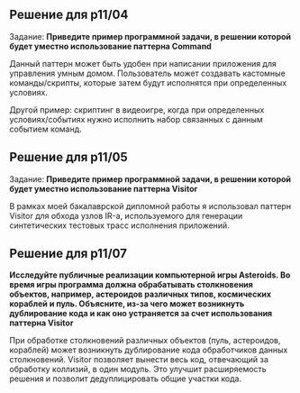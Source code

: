 ## Решение для p11/04

Задание:
__Приведите пример программной задачи, в решении которой будет уместно использование паттерна Command__

Данный паттерн может быть удобен при написании приложения для управления умным домом. Пользователь может создавать кастомные команды/скрипты, которые затем будут исполнятся при определенных условиях.

Другой пример: скриптинг в видеоигре, когда при определенных условиях/событиях нужно исполнить набор связанных с данным событием команд.

## Решение для p11/05

Задание:
__Приведите пример программной задачи, в решении которой будет уместно использование паттерна Visitor__

В рамках моей бакалаврской дипломной работы я использовал паттерн Visitor для обхода узлов IR-а, используемого для генерации синтетических тестовых трасс исполнения приложений.

## Решение для p11/07

__Исследуйте публичные реализации компьютерной игры Asteroids. Во время игры программа должна обрабатывать столкновения объектов, например, астероидов различных типов, космических кораблей и пуль. Объясните, из-за чего может возникнуть дублирование кода и как оно устраняется за счет использования паттерна Visitor__

При обработке столкновений различных объектов (пуль, астероидов, кораблей) может возникнуть дублирование кода обработчиков данных столкновений. Visitor позволяет вынести весь код, отвечающий за обработку коллизий, в один модуль. Это улучшит расширяемость решения и позволит дедуплицировать общие участки кода.
